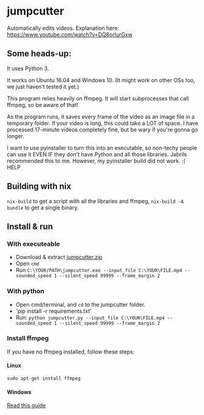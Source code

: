 # jumpcutter
Automatically edits videos. Explanation here: https://www.youtube.com/watch?v=DQ8orIurGxw

## Some heads-up:

It uses Python 3.

It works on Ubuntu 16.04 and Windows 10. (It might work on other OSs too, we just haven't tested it yet.)

This program relies heavily on ffmpeg. It will start subprocesses that call ffmpeg, so be aware of that!

As the program runs, it saves every frame of the video as an image file in a
temporary folder. If your video is long, this could take a LOT of space.
I have processed 17-minute videos completely fine, but be wary if you're gonna go longer.

I want to use pyinstaller to turn this into an executable, so non-techy people
can use it EVEN IF they don't have Python and all those libraries. Jabrils 
recommended this to me. However, my pyinstaller build did not work. :( HELP

## Building with nix
`nix-build` to get a script with all the libraries and ffmpeg, `nix-build -A bundle` to get a single binary.

## Install & run

### With executeable

- Download & extract [jumpcutter.zip](https://github.com/carykh/jumpcutter/files/3964820/jumpcutter.zip)
- Open `cmd`
- Run `C:\YOUR/PATH\jumpcutter.exe --input_file C:\YOUR\FILE.mp4 --sounded_speed 1 --silent_speed 99999 --frame_margin 2`

### With python

- Open cmd/terminal, and `cd` to the jumpcutter folder.
- 'pip install -r requirements.txt'
- Run: `python jumpcutter.py --input_file C:\YOUR\FILE.mp4 --sounded_speed 1 --silent_speed 99999 --frame_margin 2`

### Install ffmpeg

If you have no ffmpeg installed, follow these steps:

#### Linux

`sudo apt-get install ffmpeg`

#### Windows

[Read this guide](https://windowsloop.com/install-ffmpeg-windows-10/)